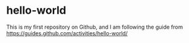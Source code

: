 # hello-world
This is my first repository on Github, and I am following the guide from https://guides.github.com/activities/hello-world/
